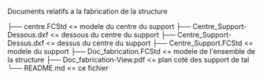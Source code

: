 Documents relatifs a la fabrication de la structure


├── centre.FCStd <= modele du centre du support
├── Centre_Support-Dessous.dxf <= dessous du centre du support
├── Centre_Support-Dessus.dxf <= dessus du centre du support
├── Centre_Support.FCStd <= modele du support
├── Doc_fabrication.FCStd <= modele de l'ensemble de la structure
├── Doc_fabrication-View.pdf <= plan coté des support de tal
└── README.md <= ce fichier

